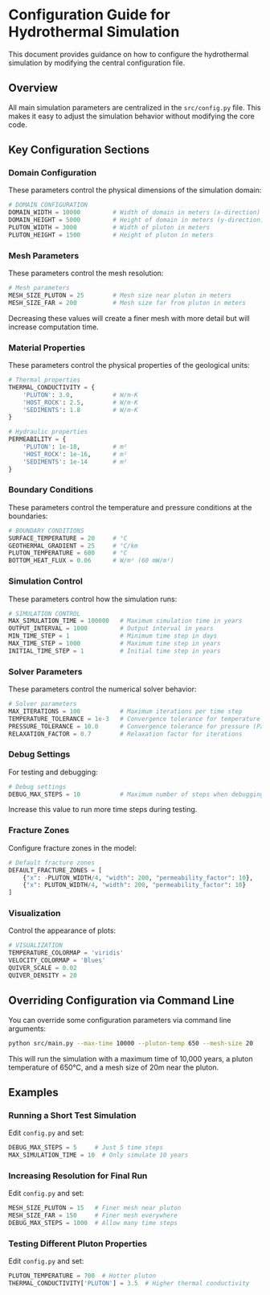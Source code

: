 # Configuration Guide for Hydrothermal Simulation

This document provides guidance on how to configure the hydrothermal simulation by modifying the central configuration file.

## Overview

All main simulation parameters are centralized in the `src/config.py` file. This makes it easy to adjust the simulation behavior without modifying the core code.

## Key Configuration Sections

### Domain Configuration

These parameters control the physical dimensions of the simulation domain:

```python
# DOMAIN CONFIGURATION
DOMAIN_WIDTH = 10000         # Width of domain in meters (x-direction)
DOMAIN_HEIGHT = 5000         # Height of domain in meters (y-direction)
PLUTON_WIDTH = 3000          # Width of pluton in meters
PLUTON_HEIGHT = 1500         # Height of pluton in meters
```

### Mesh Parameters

These parameters control the mesh resolution:

```python
# Mesh parameters
MESH_SIZE_PLUTON = 25        # Mesh size near pluton in meters
MESH_SIZE_FAR = 200          # Mesh size far from pluton in meters
```

Decreasing these values will create a finer mesh with more detail but will increase computation time.

### Material Properties

These parameters control the physical properties of the geological units:

```python
# Thermal properties
THERMAL_CONDUCTIVITY = {
    'PLUTON': 3.0,           # W/m·K
    'HOST_ROCK': 2.5,        # W/m·K
    'SEDIMENTS': 1.8         # W/m·K
}

# Hydraulic properties
PERMEABILITY = {
    'PLUTON': 1e-18,         # m²
    'HOST_ROCK': 1e-16,      # m²
    'SEDIMENTS': 1e-14       # m²
}
```

### Boundary Conditions

These parameters control the temperature and pressure conditions at the boundaries:

```python
# BOUNDARY CONDITIONS
SURFACE_TEMPERATURE = 20     # °C
GEOTHERMAL_GRADIENT = 25     # °C/km
PLUTON_TEMPERATURE = 600     # °C
BOTTOM_HEAT_FLUX = 0.06      # W/m² (60 mW/m²)
```

### Simulation Control

These parameters control how the simulation runs:

```python
# SIMULATION CONTROL
MAX_SIMULATION_TIME = 100000   # Maximum simulation time in years
OUTPUT_INTERVAL = 1000         # Output interval in years
MIN_TIME_STEP = 1              # Minimum time step in days
MAX_TIME_STEP = 1000           # Maximum time step in years
INITIAL_TIME_STEP = 1          # Initial time step in years
```

### Solver Parameters

These parameters control the numerical solver behavior:

```python
# Solver parameters
MAX_ITERATIONS = 100           # Maximum iterations per time step
TEMPERATURE_TOLERANCE = 1e-3   # Convergence tolerance for temperature (°C)
PRESSURE_TOLERANCE = 10.0      # Convergence tolerance for pressure (Pa)
RELAXATION_FACTOR = 0.7        # Relaxation factor for iterations
```

### Debug Settings

For testing and debugging:

```python
# Debug settings
DEBUG_MAX_STEPS = 10           # Maximum number of steps when debugging
```

Increase this value to run more time steps during testing.

### Fracture Zones

Configure fracture zones in the model:

```python
# Default fracture zones
DEFAULT_FRACTURE_ZONES = [
    {"x": -PLUTON_WIDTH/4, "width": 200, "permeability_factor": 10},
    {"x": PLUTON_WIDTH/4, "width": 200, "permeability_factor": 10}
]
```

### Visualization

Control the appearance of plots:

```python
# VISUALIZATION
TEMPERATURE_COLORMAP = 'viridis'
VELOCITY_COLORMAP = 'Blues'
QUIVER_SCALE = 0.02
QUIVER_DENSITY = 20
```

## Overriding Configuration via Command Line

You can override some configuration parameters via command line arguments:

```bash
python src/main.py --max-time 10000 --pluton-temp 650 --mesh-size 20
```

This will run the simulation with a maximum time of 10,000 years, a pluton temperature of 650°C, and a mesh size of 20m near the pluton.

## Examples

### Running a Short Test Simulation

Edit `config.py` and set:
```python
DEBUG_MAX_STEPS = 5     # Just 5 time steps
MAX_SIMULATION_TIME = 10  # Only simulate 10 years
```

### Increasing Resolution for Final Run

Edit `config.py` and set:
```python
MESH_SIZE_PLUTON = 15   # Finer mesh near pluton
MESH_SIZE_FAR = 150     # Finer mesh everywhere
DEBUG_MAX_STEPS = 1000  # Allow many time steps
```

### Testing Different Pluton Properties

Edit `config.py` and set:
```python
PLUTON_TEMPERATURE = 700  # Hotter pluton
THERMAL_CONDUCTIVITY['PLUTON'] = 3.5  # Higher thermal conductivity
```